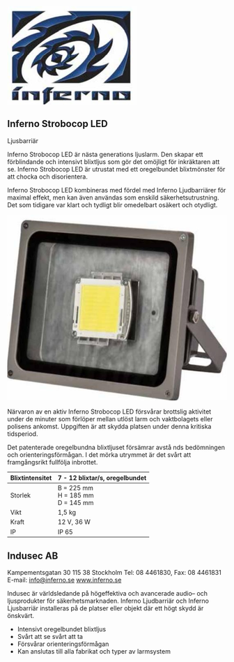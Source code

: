 ![](_page_0_Picture_0.jpeg)

## Inferno Strobocop LED

Ljusbarriär

Inferno Strobocop LED är nästa generations ljuslarm. Den skapar ett förblindande och intensivt blixtljus som gör det omöjligt för inkräktaren att se. Inferno Strobocop LED är utrustat med ett oregelbundet blixtmönster för att chocka och disorientera.

Inferno Strobocop LED kombineras med fördel med Inferno Ljudbarriärer för maximal effekt, men kan även användas som enskild säkerhetsutrustning. Det som tidigare var klart och tydligt blir omedelbart osäkert och otydligt.

![](_page_0_Picture_5.jpeg)

Närvaron av en aktiv Inferno Strobocop LED försvårar brottslig aktivitet under de minuter som förlöper mellan utlöst larm och vaktbolagets eller polisens ankomst. Uppgiften är att skydda platsen under denna kritiska tidsperiod.

Det patenterade oregelbundna blixtljuset försämrar avstå nds bedömningen och orienteringsförmågan. I det mörka utrymmet är det svårt att framgångsrikt fullfölja inbrottet.

| Blixtintensitet | 7 - 12 blixtar/s, oregelbundet         |
|-----------------|----------------------------------------|
| Storlek         | B = 225 mm<br>H = 185 mm<br>D = 145 mm |
| Vikt            | 1,5 kg                                 |
| Kraft           | 12 V, 36 W                             |
| IP              | IP 65                                  |

## Indusec AB

Kampementsgatan 30 115 38 Stockholm Tel: 08 4461830, Fax: 08 4461831 E-mail: info@inferno.se www.inferno.se

Indusec är världsledande på högeffektiva och avancerade audio– och ljusprodukter för säkerhetsmarknaden. Inferno Ljudbarriär och Inferno Ljusbarriär installeras på de platser eller objekt där ett högt skydd är önskvärt.

- Intensivt oregelbundet blixtljus
- Svårt att se svårt att ta
- Försvårar orienteringsförmågan
- Kan anslutas till alla fabrikat och typer av larmsystem